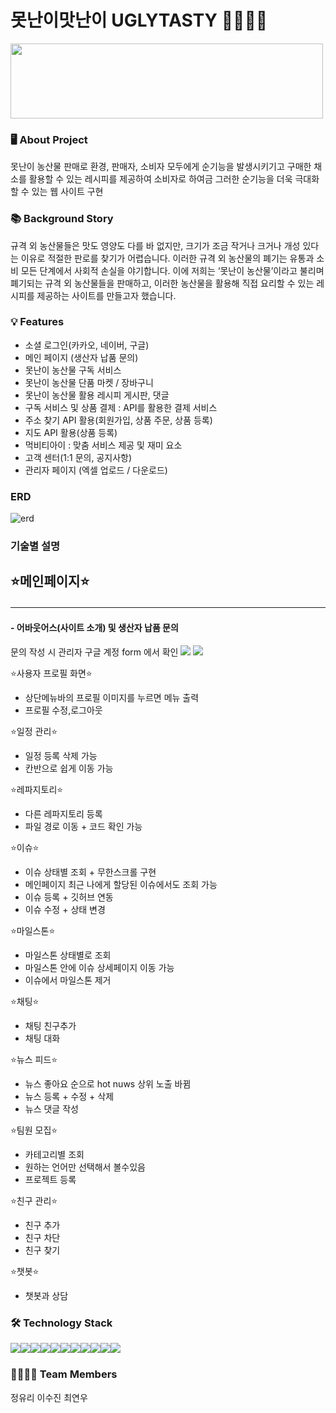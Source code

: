 # 못난이맛난이 UGLYTASTY 🥕🥦🥔🍎
<img src="https://github.com/squidsquad6/uglytasty/assets/145431108/f4b8c61c-9653-4845-b87c-551f11857bef"  width="500" height="120"/>  



### 🖥 About Project
못난이 농산물 판매로 환경, 판매자, 소비자 모두에게 순기능을 발생시키기고 구매한 채소를 활용할 수 있는 레시피를 제공하여 소비자로 하여금 그러한 순기능을 더욱 극대화할 수 있는 웹 사이트 구현  



### 📚 Background Story
규격 외 농산물들은 맛도 영양도 다를 바 없지만, 크기가 조금 작거나 크거나 개성 있다는 이유로 적절한 판로를 찾기가 어렵습니다. 이러한 규격 외 농산물의 폐기는 유통과 소비 모든 단계에서 사회적 손실을 야기합니다.
이에 저희는 ‘못난이 농산물’이라고 불리며 폐기되는 규격 외 농산물들을 판매하고, 이러한 농산물을 활용해 직접 요리할 수 있는 레시피를 제공하는 사이트를 만들고자 했습니다.  



### 💡 Features
- 소셜 로그인(카카오, 네이버, 구글)
- 메인 페이지 (생산자 납품 문의)
- 못난이 농산물 구독 서비스
- 못난이 농산물 단품 마켓 / 장바구니
- 못난이 농산물 활용 레시피 게시판, 댓글
- 구독 서비스 및 상품 결제 : API를 활용한 결제 서비스
- 주소 찾기 API 활용(회원가입, 상품 주문, 상품 등록)
- 지도 API 활용(상품 등록)
- 먹비티아이 : 맞춤 서비스 제공 및 재미 요소
- 고객 센터(1:1 문의, 공지사항)
- 관리자 페이지 (엑셀 업로드 / 다운로드)



### ERD
![erd](https://github.com/squidsquad6/uglytasty/assets/145431108/8c5eb9b1-1226-4917-8495-94df52288fbd)  



### 기술별 설명
## ⭐메인페이지⭐<hr>
#### - 어바웃어스(사이트 소개) 및 생산자 납품 문의
문의 작성 시 관리자 구글 계정 form 에서 확인
<img src="https://github.com/squidsquad6/uglytasty/assets/134485735/92e7bae7-cede-489b-8714-e339cfbf3e5c">
<img src="http://uglytasty/src/main/webapp/resources/레시피 - 게시글 작성,수정,삭제.gif">

⭐사용자 프로필 화면⭐
- 상단메뉴바의 프로필 이미지를 누르면 메뉴 출력
- 프로필 수정,로그아웃

⭐일정 관리⭐
- 일정 등록 삭제 가능
- 칸반으로 쉽게 이동 가능

⭐레파지토리⭐
- 다른 레파지토리 등록
- 파일 경로 이동 + 코드 확인 가능

⭐이슈⭐
- 이슈 상태별 조회 + 무한스크롤 구현
- 메인페이지 최근 나에게 할당된 이슈에서도 조회 가능
- 이슈 등록 + 깃허브 연동
- 이슈 수정 + 상태 변경

⭐마일스톤⭐
- 마일스톤 상태별로 조회
- 마일스톤 안에 이슈 상세페이지 이동 가능
- 이슈에서 마일스톤 제거

⭐채팅⭐
- 채팅 친구추가
- 채팅 대화

⭐뉴스 피드⭐
- 뉴스 좋아요 순으로 hot nuws 상위 노출 바뀜
- 뉴스 등록 + 수정 + 삭제
- 뉴스 댓글 작성

⭐팀원 모집⭐
- 카테고리별 조회
- 원하는 언어만 선택해서 볼수있음
- 프로젝트 등록

⭐친구 관리⭐
- 친구 추가
- 친구 차단
- 친구 찾기

⭐챗봇⭐
- 챗봇과 상담







### 🛠 Technology Stack
<div style="display:flex; flex-direction:row;">
    <img src="https://img.shields.io/badge/Java-007396?style=for-the-badge&logo=Java&logoColor=white"> 
    <img src="https://img.shields.io/badge/Spring-6DB33F?style=for-the-badge&logo=spring&logoColor=white"> 
  <img src="https://img.shields.io/badge/github-181717?style=for-the-badge&logo=github&logoColor=white"> 
    <img src="https://img.shields.io/badge/oracle-F80000?style=for-the-badge&logo=oracle&logoColor=white"> 
  <img src="https://img.shields.io/badge/jquery-0769AD?style=for-the-badge&logo=jquery&logoColor=white"> 
    <br>
    <img src="https://img.shields.io/badge/apache tomcat-F8DC75?style=for-the-badge&logo=apachetomcat&logoColor=black">
 <img src="https://img.shields.io/badge/visual studio code-007ACC?style=for-the-badge&logo=visualstudiocode&logoColor=white">
    <br>
      <img src="https://img.shields.io/badge/html5-E34F26?style=for-the-badge&logo=html5&logoColor=white"> 
    <img src="https://img.shields.io/badge/css-1572B6?style=for-the-badge&logo=css3&logoColor=white"> 
    <img src="https://img.shields.io/badge/javascript-F7DF1E?style=for-the-badge&logo=javascript&logoColor=black"> 
    <img src="https://img.shields.io/badge/bootstrap-7952B3?style=for-the-badge&logo=bootstrap&logoColor=white">
</div> 



### 👨‍👩‍👧‍👦 Team Members
정유리 이수진 최연우  

